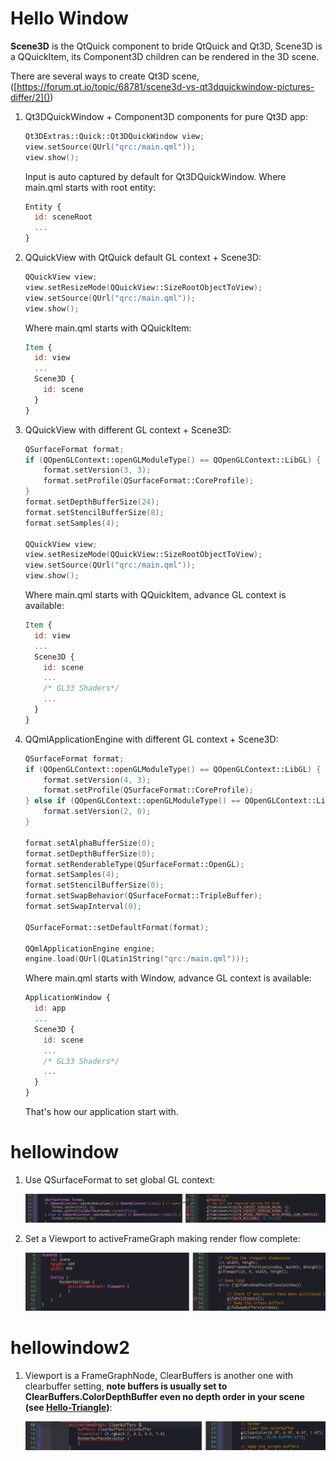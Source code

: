 # Hello Window

**Scene3D** is the QtQuick component to bride QtQuick and Qt3D, Scene3D is a QQuickItem, its Component3D children can be rendered in the 3D scene.

There are several ways to create Qt3D scene, ([https://forum.qt.io/topic/68781/scene3d-vs-qt3dquickwindow-pictures-differ/2]())

1. Qt3DQuickWindow + Component3D components for pure Qt3D app:

	```c++
	Qt3DExtras::Quick::Qt3DQuickWindow view;
	view.setSource(QUrl("qrc:/main.qml"));
	view.show();
	```
	
	Input is auto captured by default for Qt3DQuickWindow.
	Where main.qml starts with root entity:
	
	```qml
	Entity {
      id: sceneRoot
      ...
    }
	```

2. QQuickView with QtQuick default GL context + Scene3D:

	```c++
    QQuickView view;
    view.setResizeMode(QQuickView::SizeRootObjectToView);
    view.setSource(QUrl("qrc:/main.qml"));
    view.show();
	```
	
	Where main.qml starts with QQuickItem:
	
	```qml
	Item {
      id: view
      ...
      Scene3D {
        id: scene
      }
    }
	```

3. QQuickView with different GL context + Scene3D:

	```c++
	QSurfaceFormat format;
    if (QOpenGLContext::openGLModuleType() == QOpenGLContext::LibGL) {
        format.setVersion(3, 3);
        format.setProfile(QSurfaceFormat::CoreProfile);
    }
    format.setDepthBufferSize(24);
    format.setStencilBufferSize(8);
    format.setSamples(4);
    
    QQuickView view;
    view.setResizeMode(QQuickView::SizeRootObjectToView);
    view.setSource(QUrl("qrc:/main.qml"));
    view.show();
	```
	
	Where main.qml starts with QQuickItem, advance GL context is available:
	
	```qml
	Item {
      id: view
      ...
      Scene3D {
      	id: scene
        ...
		/* GL33 Shaders*/
        ...
      }
    }
	```

4. QQmlApplicationEngine with different GL context + Scene3D:

	```c++
	QSurfaceFormat format;
	if (QOpenGLContext::openGLModuleType() == QOpenGLContext::LibGL) {
		format.setVersion(4, 3);
		format.setProfile(QSurfaceFormat::CoreProfile);
	} else if (QOpenGLContext::openGLModuleType() == QOpenGLContext::LibGLES) { 
		format.setVersion(2, 0);
	}

	format.setAlphaBufferSize(0);
	format.setDepthBufferSize(0);
	format.setRenderableType(QSurfaceFormat::OpenGL);
	format.setSamples(4);
	format.setStencilBufferSize(0);
	format.setSwapBehavior(QSurfaceFormat::TripleBuffer);
	format.setSwapInterval(0);

	QSurfaceFormat::setDefaultFormat(format);
	
	QQmlApplicationEngine engine;
 	engine.load(QUrl(QLatin1String("qrc:/main.qml")));
	```
	
	Where main.qml starts with Window, advance GL context is available:
	
	```qml
	ApplicationWindow {
      id: app
      ...
      Scene3D {
      	id: scene
        ...
		/* GL33 Shaders*/
        ...
      }
    }
	```
	
	That's how our application start with.
	
hellowindow
===

1. Use QSurfaceFormat to set global GL context:

	![](img/hellowindow.0.png)

2. Set a Viewport to activeFrameGraph making render flow complete:

	![](img/hellowindow.1.png)

hellowindow2
===

1. Viewport is a FrameGraphNode, ClearBuffers is another one with clearbuffer setting, **note buffers is usually set to ClearBuffers.ColorDepthBuffer even no depth order in your scene (see [Hello-Triangle](Hello-Triangle.md))**:

	![](img/hellowindow2.0.png)